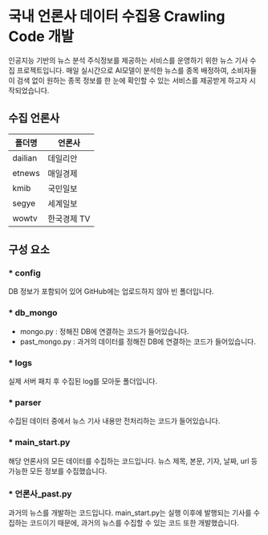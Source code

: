 # 국내 언론사 데이터 수집용 Crawling Code 개발

인공지능 기반의 뉴스 분석 주식정보를 제공하는 서비스를 운영하기 위한 뉴스 기사 수집 프로젝트입니다. 매일 실시간으로 AI모델이 분석한 뉴스를 종목 배정하여, 소비자들이 검색 없이 원하는 종목 정보를 한 눈에 확인할 수 있는 서비스를 제공받게 하고자 시작되었습니다.
   
## 수집 언론사 
| 폴더명 | 언론사 |
|----|----|
| dailian | 데일리안 |
| etnews | 매일경제 |
| kmib | 국민일보 |
| segye | 세계일보 |
| wowtv | 한국경제 TV |
   
## 구성 요소 
### * config
DB 정보가 포함되어 있어 GitHub에는 업로드하지 않아 빈 폴더입니다. 

### * db_mongo
- mongo.py : 정해진 DB에 연결하는 코드가 들어있습니다.
- past_mongo.py : 과거의 데이터를 정해진 DB에 연결하는 코드가 들어있습니다.

### * logs
실제 서버 패치 후 수집된 log를 모아둔 폴더입니다. 

### * parser
수집된 데이터 중에서 뉴스 기사 내용만 전처리하는 코드가 들어있습니다. 

### * main\_start.py
해당 언론사의 모든 데이터를 수집하는 코드입니다. 뉴스 제목, 본문, 기자, 날짜, url 등 가능한 모든 정보를 수집했습니다. 

### * 언론사\_past.py
과거의 뉴스를 개발하는 코드입니다. main\_start.py는 실행 이후에 발행되는 기사를 수집하는 코드이기 때문에, 과거의 뉴스를 수집할 수 있는 코드 또한 개발했습니다.
